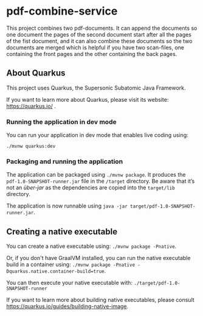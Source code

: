 # pdf-combine-service

This project combines two pdf-documents. It can append the documents so one document the pages of the second document 
start after all the pages of the fist document, and it can also combine these documents so the two documents are merged 
which is helpful if you have two scan-files, one containing the front pages and the other containing the back pages.

## About Quarkus

This project uses Quarkus, the Supersonic Subatomic Java Framework.

If you want to learn more about Quarkus, please visit its website: https://quarkus.io/ .

### Running the application in dev mode

You can run your application in dev mode that enables live coding using:
```
./mvnw quarkus:dev
```

### Packaging and running the application

The application can be packaged using `./mvnw package`.
It produces the `pdf-1.0-SNAPSHOT-runner.jar` file in the `/target` directory.
Be aware that it’s not an _über-jar_ as the dependencies are copied into the `target/lib` directory.

The application is now runnable using `java -jar target/pdf-1.0-SNAPSHOT-runner.jar`.

## Creating a native executable

You can create a native executable using: `./mvnw package -Pnative`.

Or, if you don't have GraalVM installed, you can run the native executable build in a container using: `./mvnw package -Pnative -Dquarkus.native.container-build=true`.

You can then execute your native executable with: `./target/pdf-1.0-SNAPSHOT-runner`

If you want to learn more about building native executables, please consult https://quarkus.io/guides/building-native-image.
